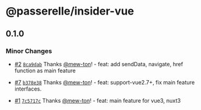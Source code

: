 # @passerelle/insider-vue

## 0.1.0

### Minor Changes

- [#2](https://github.com/hacomono-lib/passerelle-vue/pull/2) [`8ca9dab`](https://github.com/hacomono-lib/passerelle-vue/commit/8ca9dab6c8336f4a7343855c1bbef0238e3c9fbe) Thanks [@mew-ton](https://github.com/mew-ton)! - feat: add sendData, navigate, href function as main feature

- [#7](https://github.com/hacomono-lib/passerelle-vue/pull/7) [`b378e38`](https://github.com/hacomono-lib/passerelle-vue/commit/b378e388796dbf4316f4d22635f1c05f62a87d91) Thanks [@mew-ton](https://github.com/mew-ton)! - feat: support-vue2.7+, fix main feature interfaces.

- [#1](https://github.com/hacomono-lib/passerelle-vue/pull/1) [`7c5717c`](https://github.com/hacomono-lib/passerelle-vue/commit/7c5717c6fbbd186e7418b893e8ff25af58374bd3) Thanks [@mew-ton](https://github.com/mew-ton)! - feat: main feature for vue3, nuxt3
